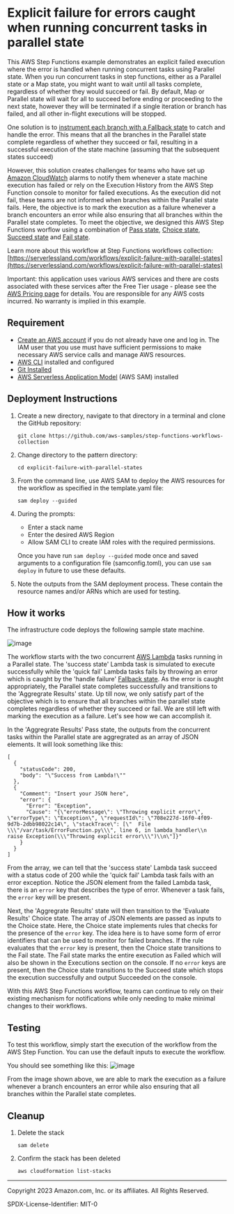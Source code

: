 # Explicit failure for errors caught when running concurrent tasks in parallel state

This AWS Step Functions example demonstrates an explicit failed execution where the error is handled when running concurrent tasks using Parallel state. When you run concurrent tasks in step functions, either as a Parallel state or a Map state, you might want to wait until all tasks complete, regardless of whether they would succeed or fail. By default, Map or Parallel state will wait for all to succeed before ending or proceeding to the next state, however they will be terminated if a single iteration or branch has failed, and all other in-flight executions will be stopped. 

One solution is to [instrument each branch with a Fallback state](https://dev.to/aws-builders/parallel-task-error-handling-in-step-functions-4f1c) to catch and handle the error. This means that all the branches in the Parallel state complete regardless of whether they succeed or fail, resulting in a successful execution of the state machine (assuming that the subsequent states succeed) 

However, this solution creates challenges for teams who have set up [Amazon CloudWatch](https://aws.amazon.com/cloudwatch/) alarms to notify them whenever a state machine execution has failed or rely on the Execution History from the AWS Step Function console to monitor for failed executions. As the execution did not fail, these teams are not informed when branches within the Parallel state fails. Here, the objective is to mark the execution as a failure whenever a branch encounters an error while also ensuring that all branches within the Parallel state completes. To meet the objective, we designed this AWS Step Functions worflow using a combination of [Pass state](https://docs.aws.amazon.com/step-functions/latest/dg/amazon-states-language-pass-state.html), [Choice state](https://docs.aws.amazon.com/step-functions/latest/dg/amazon-states-language-choice-state.html), [Succeed state](https://docs.aws.amazon.com/step-functions/latest/dg/amazon-states-language-succeed-state.html) and [Fail state](https://docs.aws.amazon.com/step-functions/latest/dg/amazon-states-language-fail-state.html).

Learn more about this workflow at Step Functions workflows collection: [https://serverlessland.com/workflows/explicit-failure-with-parallel-states](https://serverlessland.com/workflows/explicit-failure-with-parallel-states)

Important: this application uses various AWS services and there are costs associated with these services after the Free Tier usage - please see the [AWS Pricing page](https://aws.amazon.com/pricing/) for details. You are responsible for any AWS costs incurred. No warranty is implied in this example.

## Requirement

* [Create an AWS account](https://portal.aws.amazon.com/gp/aws/developer/registration/index.html) if you do not already have one and log in. The IAM user that you use must have sufficient permissions to make necessary AWS service calls and manage AWS resources.
* [AWS CLI](https://docs.aws.amazon.com/cli/latest/userguide/install-cliv2.html) installed and configured
* [Git Installed](https://git-scm.com/book/en/v2/Getting-Started-Installing-Git)
* [AWS Serverless Application Model](https://docs.aws.amazon.com/serverless-application-model/latest/developerguide/serverless-sam-cli-install.html) (AWS SAM) installed

## Deployment Instructions

1. Create a new directory, navigate to that directory in a terminal and clone the GitHub repository:
    ``` 
    git clone https://github.com/aws-samples/step-functions-workflows-collection
    ```
1. Change directory to the pattern directory:
    ```
    cd explicit-failure-with-parallel-states
    ```
1. From the command line, use AWS SAM to deploy the AWS resources for the workflow as specified in the template.yaml file:
    ```
    sam deploy --guided
    ```
1. During the prompts:
    * Enter a stack name
    * Enter the desired AWS Region
    * Allow SAM CLI to create IAM roles with the required permissions.

    Once you have run `sam deploy --guided` mode once and saved arguments to a configuration file (samconfig.toml), you can use `sam deploy` in future to use these defaults.

1. Note the outputs from the SAM deployment process. These contain the resource names and/or ARNs which are used for testing.

## How it works
The infrastructure code deploys the following sample state machine.

![image](./resources/statemachine.png)

The workflow starts with the two concurrent [AWS Lambda](https://aws.amazon.com/lambda/) tasks running in a Parallel state. The 'success state' Lambda task is simulated to execute successfully while the 'quick fail' Lambda tasks fails by throwing an error which is caught by the 'handle failure' [Fallback state](https://docs.aws.amazon.com/step-functions/latest/dg/concepts-error-handling.html#error-handling-fallback-states). As the error is caught appropriately, the Parallel state completes successfully and transitions to the 'Aggregrate Results' state. Up till now, we only satisfy part of the objective which is to ensure that all branches within the parallel state completes regardless of whether they succeed or fail. We are still left with marking the execution as a failure. Let's see how we can accomplish it.

In the 'Aggregrate Results' Pass state, the outputs from the concurrent tasks within the Parallel state are aggregrated as an array of JSON elements. It will look something like this:

```
[
  {
    "statusCode": 200,
    "body": "\"Success from Lambda!\""
  },
  {
    "Comment": "Insert your JSON here",
    "error": {
      "Error": "Exception",
      "Cause": "{\"errorMessage\": \"Throwing explicit error\", \"errorType\": \"Exception\", \"requestId\": \"708e227d-16f0-4f09-9d7b-2dbb98022c14\", \"stackTrace\": [\"  File \\\"/var/task/ErrorFunction.py\\\", line 6, in lambda_handler\\n    raise Exception(\\\"Throwing explicit error\\\")\\n\"]}"
    }
  }
]
```
From the array, we can tell that the 'success state' Lambda task succeed with a status code of 200 while the 'quick fail' Lambda task fails with an error exception. Notice the JSON element from the failed Lambda task, there is an `error` key that describes the type of error. Whenever a task fails, the `error` key will be present. 

Next, the 'Aggregrate Results' state will then transition to the 'Evaluate Results' Choice state. The array of JSON elements are passed as inputs to the Choice state. Here, the Choice state implements rules that checks for the presence of the `error` key. The idea here is to have some form of error identifiers that can be used to monitor for failed branches. If the rule evaluates that the `error` key is present, then the Choice state transitions to the Fail state. The Fail state marks the entire execution as Failed which will also be shown in the Executions section on the console. If no `error` keys are present, then the Choice state transitions to the Succeed state which stops the execution successfully and output Succeeded on the console.

With this AWS Step Functions workflow, teams can continue to rely on their existing mechanism for notifications while only needing to make minimal changes to their workflows.


## Testing

To test this workflow, simply start the execution of the workflow from the AWS Step Function. You can use the default inputs to execute the workflow.

You should see something like this:
![image](./resources/StateExecutionFailure.png)

From the image shown above, we are able to mark the execution as a failure whenever a branch encounters an error while also ensuring that all branches within the Parallel state completes.

## Cleanup
 
1. Delete the stack
    ```
    sam delete
    ```
1. Confirm the stack has been deleted
    ```
    aws cloudformation list-stacks
    ```
----
Copyright 2023 Amazon.com, Inc. or its affiliates. All Rights Reserved.

SPDX-License-Identifier: MIT-0
